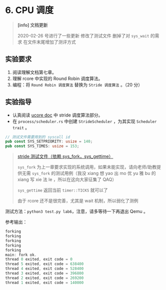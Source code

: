 # 6. CPU 调度

> **[info] 文档更新**
>
> 2020-02-26 号进行了一些更新
> 修改了测试文件
> 删掉了对 `sys_wait` 的需求
> 在文件末尾增加了测评方式

## 实验要求

1. 阅读理解文档第七章。
2. 理解 rcore 中实现的 Round Robin 调度算法。
3. 编程：将 `Round Robin 调度算法` 替换为 `Stride 调度算法` 。（20 分）

## 实验指导

- 认真阅读 [ucore doc](https://learningos.github.io/ucore_os_webdocs/lab6/lab6_3_6_1_basic_method.html) 中 stride 调度算法部分。
- 在 `process/scheduler.rs` 中创建 `StrideScheduler` ，为其实现 `Scheduler trait` 。

```rust
// 测试文件需要用到的 syscall id
pub const SYS_SETPRIORITY: usize = 140;
pub const SYS_TIMES: usize = 153;
```

> [stride 测试文件（依赖 sys_fork，sys_gettime）](https://github.com/rcore-os/rCore_tutorial/blob/master/test/usr/stride_test.rs)
>
> `sys_fork` 为上一章要求实现的系统调用，如果未能实现，请向老师/助教提供无需 `sys_fork` 的测试用例（我没 xiang 想 yao 出 mo 优 yu 雅 bu 的 xiang 写 xie 法 le ，所以在这向大家征集了 QAQ）
>
> `sys_gettime` 返回当前 `timer::TICKS` 就可以了
>
> 由于 rcore 还不是很完善，尤其是 wait 机制，所以弱化了测例

测试方法：``python3 test.py lab6``，注意，请多等待一下再退出 Qemu 。

参考输出：
```rust
forking
forking
forking
forking
forking
main: fork ok.
thread 0 exited, exit code = 0
thread 5 exited, exit code = 638400
thread 4 exited, exit code = 528400
thread 3 exited, exit code = 396800
thread 2 exited, exit code = 269200
thread 1 exited, exit code = 140000
```
